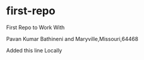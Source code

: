 # first-repo
First Repo to Work With

Pavan Kumar Bathineni and Maryville,Missouri,64468

Added this line Locally
